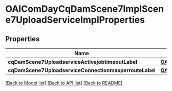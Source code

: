 # OAIComDayCqDamScene7ImplScene7UploadServiceImplProperties

## Properties
Name | Type | Description | Notes
------------ | ------------- | ------------- | -------------
**cqDamScene7UploadserviceActivejobtimeoutLabel** | [**OAIConfigNodePropertyInteger***](OAIConfigNodePropertyInteger.md) |  | [optional] 
**cqDamScene7UploadserviceConnectionmaxperrouteLabel** | [**OAIConfigNodePropertyInteger***](OAIConfigNodePropertyInteger.md) |  | [optional] 

[[Back to Model list]](../README.md#documentation-for-models) [[Back to API list]](../README.md#documentation-for-api-endpoints) [[Back to README]](../README.md)


